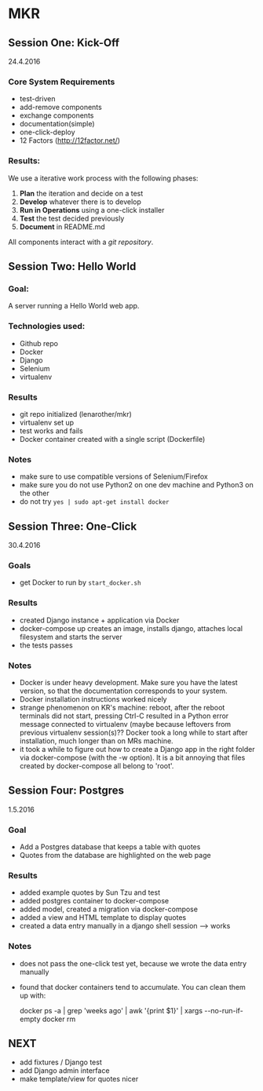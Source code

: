 
# MKR

## Session One: Kick-Off

24.4.2016

### Core System Requirements

* test-driven
* add-remove components
* exchange components
* documentation(simple)
* one-click-deploy
* 12 Factors (http://12factor.net/)

### Results:

We use a iterative work process with the following phases:

1. **Plan** the iteration and decide on a test
2. **Develop** whatever there is to develop
3. **Run in Operations** using a one-click installer
4. **Test** the test decided previously
5. **Document** in README.md

All components interact with a *git repository*.


## Session Two: Hello World

### Goal:

A server running a Hello World web app.

### Technologies used:

* Github repo
* Docker
* Django
* Selenium
* virtualenv

### Results

* git repo initialized (lenarother/mkr)
* virtualenv set up
* test works and fails
* Docker container created with a single script (Dockerfile)

### Notes

* make sure to use compatible versions of Selenium/Firefox
* make sure you do not use Python2 on one dev machine and Python3 on the other
* do not try `yes | sudo apt-get install docker`


## Session Three: One-Click

30.4.2016

### Goals

* get Docker to run by `start_docker.sh` 

### Results

* created Django instance + application via Docker
* docker-compose up creates an image, installs django, attaches local filesystem and starts the server
* the tests passes

### Notes

* Docker is under heavy development. Make sure you have the latest version, so that the documentation corresponds to your system.
* Docker installation instructions worked nicely
* strange phenomenon on KR's machine: reboot, after the reboot terminals did not start, pressing Ctrl-C resulted in a Python error message connected to virtualenv (maybe because leftovers from previous virtualenv session(s)?? Docker took a long while to start after installation, much longer than on MRs machine.
* it took a while to figure out how to create a Django app in the right folder via docker-compose (with the -w option). It is a bit annoying that files created by docker-compose all belong to 'root'.


## Session Four: Postgres

1.5.2016

### Goal

* Add a Postgres database that keeps a table with quotes
* Quotes from the database are highlighted on the web page

### Results

* added example quotes by Sun Tzu and test
* added postgres container to docker-compose
* added model, created a migration via docker-compose
* added a view and HTML template to display quotes
* created a data entry manually in a django shell session
--> works

### Notes

* does not pass the one-click test yet, because we wrote the data entry manually
* found that docker containers tend to accumulate. You can clean them up with:

    docker ps -a | grep 'weeks ago' | awk '{print $1}' | xargs --no-run-if-empty docker rm


## NEXT

* add fixtures / Django test
* add Django admin interface
* make template/view for quotes nicer

